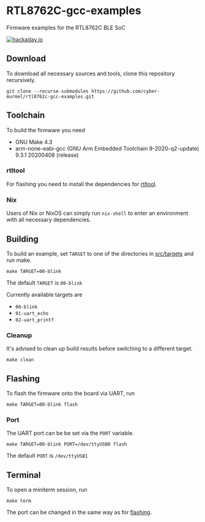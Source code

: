 # RTL8762C-gcc-examples
Firmware examples for the RTL8762C BLE SoC

[![hackaday.io](https://img.shields.io/badge/hackaday-io-gold.svg)](https://hackaday.io/project/182205-py-ft10)

## Download
To download all necessary sources and tools, clone this repository recursively.
```shell
git clone --recurse-submodules https://github.com/cyber-murmel/rtl8762c-gcc-examples.git
```

## Toolchain
To build the firmware you need
- GNU Make 4.3
- arm-none-eabi-gcc (GNU Arm Embedded Toolchain 9-2020-q2-update) 9.3.1 20200408 (release)

### rtltool
For flashing you need to install the dependencies for  [rtltool](https://github.com/cyber-murmel/rtltool/blob/main/README.md#python-modules).

### Nix
Users of Nix or NixOS can simply run `nix-shell` to enter an environment with all necessary dependencies.

## Building
To build an example, set `TARGET` to one of the directories in [src/targets](src/targets) and run make.

```shell
make TARGET=00-blink
```

The default `TARGET` is `00-blink`

Currently available targets are
- `00-blink`
- `01-uart_echo`
- `02-uart_printf`

### Cleanup
It's advised to clean up build results before switching to a different target.

```shell
make clean
```

## Flashing
To flash the firmware onto the board via UART, run

```shell
make TARGET=00-blink flash
```

### Port
The UART port can be be set via the `PORT` variable.

```shell
make TARGET=00-blink PORT=/dev/ttyUSB0 flash
```

The default `PORT` is `/dev/ttyUSB1`

## Terminal
To open a miniterm session, run

```shell
make term
```

The port can be changed in the same way as for [flashing](#port).
